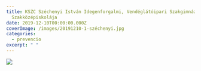 ```yaml
---
title: KSZC Széchenyi István Idegenforgalmi, Vendéglátóipari Szakgimnáziuma és
  Szakközépiskolája
date: 2019-12-10T00:00:00.000Z
coverImage: /images/20191210-1-széchenyi.jpg
categories:
  - prevencio
excerpt: " "
---
```

![](/images/20191210-2-széchenyi.jpg)

